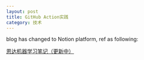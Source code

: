 ```yaml
---
layout: post
title: GitHub Action实践
category: 技术
---
```


blog has changed to Notion platform, ref as following:

[恩达机器学习笔记（更新中）](https://different-slice-f4c.notion.site/GitHub-Action-8b7f462f54904b28a32377eee2166745?pvs=4)